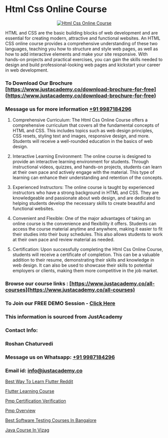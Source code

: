 # Html Css Online Course

<p align="center">
  <a href="https://justacademy.co/course-detail/html-training">
    <img src="https://justacademy.co/storage2/course_image/1676636567_course_image.webp" alt="Html Css Online Course">
  </a>
</p>


HTML and CSS are the basic building blocks of web development and are essential for creating modern, attractive and functional websites. An HTML CSS online course provides a comprehensive understanding of these two languages, teaching you how to structure and style web pages, as well as how to add interactive elements and make your site responsive. With hands-on projects and practical exercises, you can gain the skills needed to design and build professional-looking web pages and kickstart your career in web development. 
### To Download Our Brochure [https://www.justacademy.co/download-brochure-for-free](https://www.justacademy.co/download-brochure-for-free)
### Message us for more information [+91 9987184296](https://api.whatsapp.com/send?phone=919987184296)
1) Comprehensive Curriculum: The Html Css Online Course offers a comprehensive curriculum that covers all the fundamental concepts of HTML and CSS. This includes topics such as web design principles, CSS resets, styling text and images, responsive design, and more. Students will receive a well-rounded education in the basics of web design.

2) Interactive Learning Environment: The online course is designed to provide an interactive learning environment for students. Through instructional videos, quizzes, and hands-on projects, students can learn at their own pace and actively engage with the material. This type of learning can enhance their understanding and retention of the concepts.

3) Experienced Instructors: The online course is taught by experienced instructors who have a strong background in HTML and CSS. They are knowledgeable and passionate about web design, and are dedicated to helping students develop the necessary skills to create beautiful and functional websites.

4) Convenient and Flexible: One of the major advantages of taking an online course is the convenience and flexibility it offers. Students can access the course material anytime and anywhere, making it easier to fit their studies into their busy schedules. This also allows students to work at their own pace and review material as needed.

5) Certification: Upon successfully completing the Html Css Online Course, students will receive a certificate of completion. This can be a valuable addition to their resume, demonstrating their skills and knowledge in web design. It can also be used to showcase their skills to potential employers or clients, making them more competitive in the job market.

### Browse our course links : [https://www.justacademy.co/all-courses](https://www.justacademy.co/all-courses) 
### To Join our FREE DEMO Session - [Click Here](https://www.justacademy.co/register-for-course-demo)


### This information is sourced from JustAcademy
### Contact Info:
### Roshan Chaturvedi
### Message us on Whatsapp: [+91 9987184296](https://api.whatsapp.com/send?phone=919987184296)
### Email id: [info@justacademy.co](mailto:info@justacademy.co)
                
[Best Way To Learn Flutter Reddit](https://www.linkedin.com/pulse/best-way-learn-flutter-reddit-justacademy-mumbai-aglwc/)

[Flutter Learning Course](https://www.linkedin.com/pulse/flutter-learning-course-justacademy-hyderabad-6g9ac/)

[Pmp Certification Verification](https://medium.com/@justacademytraining/pmp-certification-verification-b860e3549a88)

[Pmp Overview](https://medium.com/@roneet705/pmp-overview-53e7665cc14a)

[Best Software Testing Courses In Bangalore](https://justacademyin.github.io/justacademy/best-software-testing-courses-in-bangalore)

[Java Course In Vizag](https://justacademyin.github.io/justacademy/java-course-in-vizag)

